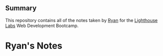 ## Summary
This repository contains all of the notes taken by [Ryan](https://github.com/RAFH82) for the [Lighthouse Labs](https://www.lighthouselabs.ca/) Web Development Bootcamp.

# Ryan's Notes